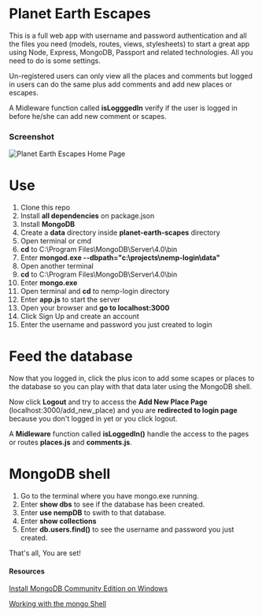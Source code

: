 # Planet Earth Escapes
This is a full web app with username and password authentication and all the files you need (models, routes, views, stylesheets) to start a great app using Node, Express, MongoDB, Passport and related technologies. All you need to do is some settings.

Un-registered users can only view all the places and comments but logged in users can do the same plus add comments and add new places or escapes.

A Midleware function called **isLogggedIn** verify if the user is logged in before he/she can add new comment or scapes.

### Screenshot
![Planet Earth Escapes Home Page](http://velozityweb.com/WRivera/screenshoots/all-scapes-page-screenshot.png)

# Use
1. Clone this repo
2. Install **all dependencies** on package.json
3. Install **MongoDB**
4. Create a **data** directory inside **planet-earth-scapes** directory
5. Open terminal or cmd
6. **cd** to C:\Program Files\MongoDB\Server\4.0\bin
7. Enter **mongod.exe --dbpath="c:\projects\nemp-login\data"**
8. Open another terminal
9. **cd** to C:\Program Files\MongoDB\Server\4.0\bin
10. Enter **mongo.exe**
11. Open terminal and **cd** to nemp-login directory
12. Enter **app.js** to start the server
13. Open your browser and **go to localhost:3000**
14. Click Sign Up and create an account
15. Enter the username and password you just created to login


# Feed the database
Now that you logged in, click the plus icon to add some scapes or places to the database so you can play with that data later using the MongoDB shell.

Now click **Logout** and try to access the **Add New Place Page** (localhost:3000/add_new_place) and you are **redirected to login page** because you don't logged in yet or you click logout.

A **Midleware** function called **isLoggedIn()** handle the access to the pages or routes **places.js** and **comments.js**.

# MongoDB shell

1. Go to the terminal where you have mongo.exe running.
2. Enter **show dbs** to see if the database has been created.
3. Enter **use nempDB** to swith to that database.
4. Enter **show collections**
5. Enter **db.users.find()** to see the username and password you just created.

That's all, You are set!

#### Resources
[Install MongoDB Community Edition on Windows](https://docs.mongodb.com/manual/tutorial/install-mongodb-on-windows/ "Install MongoDB Community Edition on Windows")

[Working with the mongo Shell](https://docs.mongodb.com/manual/mongo/#working-with-the-mongo-shell "Working with the mongo Shell")
